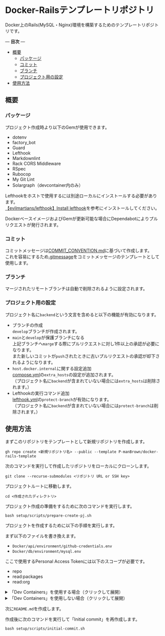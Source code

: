 # Docker-Railsテンプレートリポジトリ

Docker上のRails(MySQL・Nginx)環境を構築するためのテンプレートリポジトリです。  

— **目次** —

- [概要](#概要)
  - [パッケージ](#パッケージ)
  - [コミット](#コミット)
  - [ブランチ](#ブランチ)
  - [プロジェクト用の設定](#プロジェクト用の設定)
- [使用方法](#使用方法)

## 概要

### パッケージ

プロジェクト作成時より以下のGemが使用できます。  

- dotenv
- factory_bot
- Guard
- Lefthook
- Markdownlint
- Rack CORS Middleware
- RSpec
- Rubocop
- My Git Lint
- Solargraph（devcontainer内のみ）

Lefthookをホストで使用するには別途ローカルにインストールする必要があります。  
[【evilmartians/lefthook】Install lefthook](https://tinyurl.com/yc7mhabe)を参考にインストールしてください。  

DockerベースイメージおよびGemが更新可能な場合にDependabotによりプルリクエストが発行されます。  

### コミット

コミットメッセージは[COMMIT_CONVENTION.md](https://tinyurl.com/git-commit-convention)に基づいて作成します。  
これを容易にするため[.gitmessage](https://tinyurl.com/gitmessage)をコミットメッセージのテンプレートとして使用します。  

### ブランチ

マージされたリモートブランチは自動で削除されるように設定されます。  

### プロジェクト用の設定

プロジェクト名に`backend`という文言を含めると以下の機能が有効になります。  

- ブランチの作成  
  `develop`ブランチが作成されます。  
- `main`と`develop`が保護ブランチになる  
  上記ブランチへ`marge`する際にプルリクエストに対し1件以上の承認が必要になります。  
  また新しいコミットが`push`されたときに古いプルリクエストの承認が却下されるようになります。  
- `host.docker.internal`に関する設定追加  
  [compose.yml](compose.yml)の`extra_hosts`の設定が追加されます。  
  （プロジェクト名に`backend`が含まれていない場合には`extra_hosts`は削除されます。）  
- Lefthookの実行コマンド追加  
  [lefthook.yml](lefthook.yml)の`protect-branch`が有効になります。  
  （プロジェクト名に`backend`が含まれていない場合には`protect-branch`は削除されます。）  

## 使用方法

まずこのリポジトリをテンプレートとして新規リポジトリを作成します。  

```terminal
gh repo create <新規リポジトリ名> --public --template P-manBrown/docker-rails-template
```

次のコマンドを実行して作成したリポジトリをローカルにクローンします。  

```terminal
git clone --recurse-submodules <リポジトリ URL or SSH key>
```

プロジェクトルートに移動します。  

```terminal
cd <作成されたディレクトリ>
```

プロジェクト作成の準備をするために次のコマンドを実行します。  

```terminal
bash setup/scripts/prepare-create-pj.sh
```

プロジェクトを作成するために以下の手順を実行します。  

まず以下のファイルを書き換えます。

- `Docker/api/environment/github-credentials.env`
- `Docker/db/environment/mysql.env`

ここで使用するPersonal Access Tokenには以下のスコープが必要です。  

- repo
- read:packages
- read:org

<details>
  <summary>「Dev Containers」を使用する場合（クリックして展開）</summary>

書き換え後「Dev Containers」を起動します。  
VSCodeのコマンドパレットで`Dev Containers: Reopen in Container`を実行します。  
起動完了後コンテナ内で次のコマンドを実行してRailsアプリケーションを作成します。  

```terminal
bash setup/scripts/create-pj.sh
```

</details>

<details>
  <summary>「Dev Containers」を使用しない場合（クリックして展開）</summary>

LefthookをDockerに対応させるため[lefthook-local.yml](setup/config/lefthook-local.yml)をプロジェクトルートに移動します。  

```terminal
mv setup/config/lefthook-local.yml ./
```

不要であれば[.devcontainer](.devcontainer)と[.vscode](.vscode)を削除します。

```terminal
rm -rf ./.devcontainer ./.vscode
```

次のコマンドを実行してRailsアプリケーションを作成します。  

```terminal
docker compose run --rm --no-deps api bash setup/scripts/create-pj.sh
```

</details>

次に`README.md`を作成します。  

作成後に次のコマンドを実行して「Initial commit」を再作成します。  

```terminal
bash setup/scripts/initial-commit.sh
```
